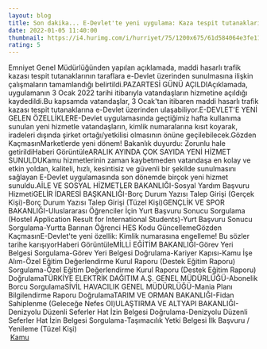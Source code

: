 ```yaml
--- 
layout: blog
title: Son dakika... E-Devlet'te yeni uygulama: Kaza tespit tutanakları erişime açıldı
date: 2022-01-05 11:40:00
thumbnail: https://i4.hurimg.com/i/hurriyet/75/1200x675/61d584064e3fe11cf405562d.jpg
rating: 5
---
```

Emniyet Genel Müdürlüğünden yapılan açıklamada, maddi hasarlı trafik kazası tespit tutanaklarının taraflara e-Devlet üzerinden sunulmasına ilişkin çalışmaların tamamlandığı belirtildi.PAZARTESİ GÜNÜ AÇILDIAçıklamada, uygulamanın 3 Ocak 2022 tarihi itibarıyla vatandaşların hizmetine açıldığı kaydedildi.Bu kapsamda vatandaşlar, 3 Ocak'tan itibaren maddi hasarlı trafik kazası tespit tutanaklarına e-Devlet üzerinden ulaşabiliyor.E-DEVLET'E YENİ GELEN ÖZELLİKLERE-Devlet uygulamasında geçtiğimiz hafta kullanıma sunulan yeni hizmetle vatandaşların, kimlik numaralarına kısıt koyarak, iradeleri dışında şirket ortağı/yetkilisi olmasının önüne geçilebilecek.Gözden KaçmasınMarketlerde yeni dönem! Bakanlık duyurdu: Zorunlu hale getirildiHaberi GörüntüleARALIK AYINDA ÇOK SAYIDA YENİ HİZMET SUNULDUKamu hizmetlerinin zaman kaybetmeden vatandaşa en kolay ve etkin yoldan, kaliteli, hızlı, kesintisiz ve güvenli bir şekilde sunulmasını sağlayan E-Devlet uygulamasında son dönemde birçok yeni hizmet sunuldu.AİLE VE SOSYAL HİZMETLER BAKANLIĞI-Sosyal Yardım Başvuru HizmetiGELİR İDARESİ BAŞKANLIĞI-Borç Durum Yazısı Talep Girişi (Gerçek Kişi)-Borç Durum Yazısı Talep Girişi (Tüzel Kişi)GENÇLİK VE SPOR BAKANLIĞI-Uluslararası Öğrenciler İçin Yurt Başvuru Sonucu Sorgulama (Hostel Application Result for International Students)-Yurt Başvuru Sonucu Sorgulama-Yurtta Barınan Öğrenci HES Kodu GüncellemeGözden KaçmasınE-Devlet'te yeni özellik: Kimlik numarasına engelleme! Bu sözler tarihe karışıyorHaberi GörüntüleMİLLİ EĞİTİM BAKANLIĞI-Görev Yeri Belgesi Sorgulama-Görev Yeri Belgesi Doğrulama-Kariyer Kapısı-Kamu İşe Alım-Özel Eğitim Değerlendirme Kurul Raporu (Destek Eğitim Raporu) Sorgulama-Özel Eğitim Değerlendirme Kurul Raporu (Destek Eğitim Raporu) DoğrulamaTÜRKİYE ELEKTRİK DAĞITIM A.Ş. GENEL MÜDÜRLÜĞÜ-Abonelik Borcu SorgulamaSİVİL HAVACILIK GENEL MÜDÜRLÜĞÜ-Mania Planı Bilgilendirme Raporu DoğrulamaTARIM VE ORMAN BAKANLIĞI-Fidan Sahiplenme (Geleceğe Nefes Ol)ULAŞTIRMA VE ALTYAPI BAKANLIĞI-Denizyolu Düzenli Seferler Hat İzin Belgesi Doğrulama-Denizyolu Düzenli Seferler Hat İzin Belgesi Sorgulama-Taşımacılık Yetki Belgesi İlk Başvuru / Yenileme (Tüzel Kişi)</br>&nbsp;<a href="">Kamu</a>